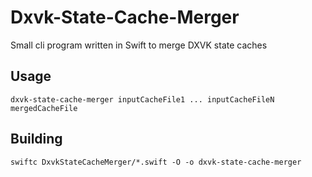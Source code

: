 # Dxvk-State-Cache-Merger
Small cli program written in Swift to merge DXVK state caches
## Usage
```
dxvk-state-cache-merger inputCacheFile1 ... inputCacheFileN mergedCacheFile
```
## Building
```
swiftc DxvkStateCacheMerger/*.swift -O -o dxvk-state-cache-merger 
```
